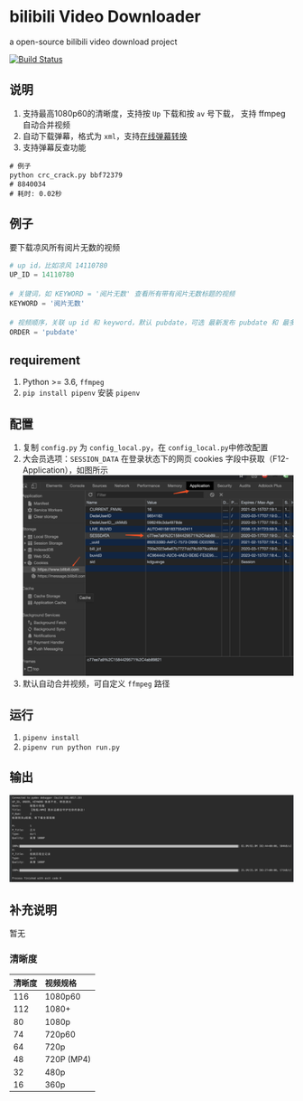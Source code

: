 # bilibili Video Downloader
a open-source bilibili video download project

[![Build Status](https://travis-ci.org/SCUTJcfeng/bilibili-video-downloader.svg?branch=master)](https://travis-ci.org/SCUTJcfeng/bilibili-video-downloader)

## 说明
1. 支持最高1080p60的清晰度，支持按 `Up` 下载和按 `av` 号下载， 支持 ffmpeg 自动合并视频
2. 自动下载弹幕，格式为 `xml`，支持[在线弹幕转换](http://tiansh.github.io/us-danmaku/bilibili/)
3. 支持弹幕反查功能
```shell
# 例子
python crc_crack.py bbf72379
# 8840034
# 耗时: 0.02秒
```

## 例子
要下载凉风所有阅片无数的视频
```python
# up id，比如凉风 14110780
UP_ID = 14110780

# 关键词，如 KEYWORD = '阅片无数' 查看所有带有阅片无数标题的视频
KEYWORD = '阅片无数'

# 视频顺序，关联 up id 和 keyword，默认 pubdate，可选 最新发布 pubdate 和 最多播放 click、最多收藏 stow
ORDER = 'pubdate'
```

## requirement
1. Python >= 3.6, `ffmpeg`
2. `pip install pipenv` 安装 `pipenv`

## 配置
1. 复制 `config.py` 为 `config_local.py`，在 `config_local.py`中修改配置
2. 大会员选项：`SESSION_DATA` 在登录状态下的网页 cookies 字段中获取（F12-Application），如图所示
![session-data.PNG](./img/session-data.png)
3. 默认自动合并视频，可自定义 `ffmpeg` 路径

## 运行
1. `pipenv install`
2. `pipenv run python run.py`

## 输出
![bar.jpg](./img/bar.jpg)

## 补充说明

暂无

### 清晰度

| 清晰度 | 视频规格   |
|--------|:-----------|
| 116    | 1080p60    |
| 112    | 1080+      |
| 80     | 1080p      |
| 74     | 720p60     |
| 64     | 720p       |
| 48     | 720P (MP4) |
| 32     | 480p       |
| 16     | 360p       |

